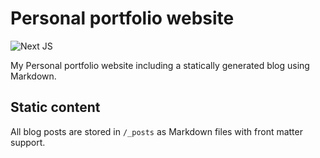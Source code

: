 

# Personal portfolio website

![Next JS](https://img.shields.io/badge/Next-black?style=for-the-badge&logo=next.js&logoColor=white)

My Personal portfolio website including a statically generated blog using Markdown.

## Static content

All blog posts are stored in `/_posts` as Markdown files with front matter support.
